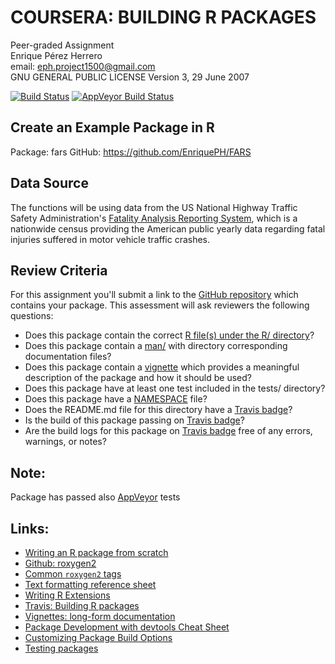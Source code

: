 # COURSERA: BUILDING R PACKAGES
Peer-graded Assignment   
Enrique Pérez Herrero   
email: eph.project1500@gmail.com   
GNU GENERAL PUBLIC LICENSE Version 3, 29 June 2007   

[![Build Status](https://travis-ci.org/EnriquePH/FARS.svg?branch=master)](https://travis-ci.org/EnriquePH/FARS) [![AppVeyor Build Status](https://ci.appveyor.com/api/projects/status/github/EnriquePH/FARS?branch=master&svg=true)](https://ci.appveyor.com/project/EnriquePH/FARS)

## Create an Example Package in R 

Package: fars
GitHub:  https://github.com/EnriquePH/FARS

## Data Source

The functions will be using data from the US National Highway Traffic Safety 
Administration's [Fatality Analysis Reporting 
System](https://www.nhtsa.gov/research-data/fatality-analysis-reporting-system-fars),
which is a nationwide census providing the American public yearly data regarding
fatal injuries suffered in motor vehicle traffic crashes.

## Review Criteria

For this assignment you'll submit a link to the [GitHub repository](https://github.com/EnriquePH/FARS) which contains
your package. This assessment will ask reviewers the following questions:

* Does this package contain the correct [R file(s) under the R/ directory](https://github.com/EnriquePH/FARS/tree/master/R)?   
* Does this package contain a 
[man/](https://github.com/EnriquePH/FARS/tree/master/man) with directory
corresponding documentation files?
* Does this package contain a 
[vignette](https://github.com/EnriquePH/FARS/blob/master/vignettes/fars.Rmd) 
which provides a meaningful description of the package and how it should be 
used?
* Does this package have at least one test included in the tests/ directory?
* Does this package have a [NAMESPACE](https://github.com/EnriquePH/FARS/blob/master/NAMESPACE) file?
* Does the README.md file for this directory have a [Travis badge](https://travis-ci.org/EnriquePH/FARS)?
* Is the build of this package passing on [Travis badge](https://travis-ci.org/EnriquePH/FARS)?
* Are the build logs for this package on [Travis badge](https://travis-ci.org/EnriquePH/FARS) free of any errors, warnings, or notes?

## Note:

Package has passed also
[AppVeyor](https://ci.appveyor.com/project/EnriquePH/FARS) tests

## Links:
* [Writing an R package from scratch](https://hilaryparker.com/2014/04/29/writing-an-r-package-from-scratch/)    
* [Github: roxygen2](https://github.com/klutometis/roxygen#roxygen2)   
* [Common `roxygen2` tags](https://bookdown.org/rdpeng/RProgDA/documentation.html#common-roxygen2-tags)
* [Text formatting reference sheet](https://cran.r-project.org/web/packages/roxygen2/vignettes/formatting.html)
* [Writing R Extensions](https://cran.r-project.org/doc/manuals/R-exts.html#Creating-R-packages)
* [Travis: Building R packages](https://docs.travis-ci.com/user/languages/r/)
* [Vignettes: long-form documentation](http://r-pkgs.had.co.nz/vignettes.html)
* [Package Development with devtools Cheat Sheet](https://www.rstudio.com/wp-content/uploads/2015/03/devtools-cheatsheet.pdf)
* [Customizing Package Build Options](https://support.rstudio.com/hc/en-us/articles/200486518-Customizing-Package-Build-Options)
* [Testing packages](http://r-pkgs.had.co.nz/tests.html)

